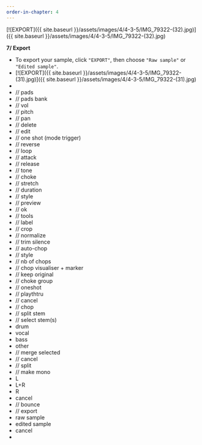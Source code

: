 ```yaml
---
order-in-chapter: 4
---
```


[![EXPORT]({{ site.baseurl }}/assets/images/4/4-3-5/IMG_79322-(32).jpg)]({{
site.baseurl }}/assets/images/4/4-3-5/IMG_79322-(32).jpg)

**7/ Export**

- To export your sample, click `"EXPORT"`, then choose `"Raw sample"` or `"Edited sample"`.
- 
  [![EXPORT]({{ site.baseurl }}/assets/images/4/4-3-5/IMG_79322-(31).jpg)]({{
  site.baseurl }}/assets/images/4/4-3-5/IMG_79322-(31).jpg)
- 
- // pads
- // pads bank
- // vol
- // pitch
- // pan
- // delete
- // edit
- // one shot (mode trigger)
- // reverse
- // loop
- // attack
- // release
- // tone
- // choke
- // stretch
- // duration
- // style
- // preview
- // ok
- // tools
- // label
- // crop
- // normalize
- // trim silence
- // auto-chop
- // style
- // nb of chops
- // chop visualiser + marker
- // keep original
- // choke group
- // oneshot
- // playthtru
- // cancel
- // chop
- // split stem
- // select stem(s)
- drum
- vocal
- bass
- other
- // merge selected
- // cancel
- // split
- // make mono
- L
- L+R
- R
- cancel
- // bounce
- // export
- raw sample
- edited sample
- cancel
-
